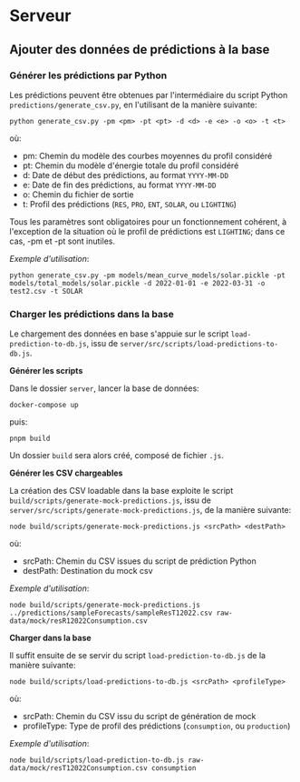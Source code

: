 # Serveur

##  Ajouter des données de prédictions à la base

### Générer les prédictions par Python

Les prédictions peuvent être obtenues par l'intermédiaire du script Python ```predictions/generate_csv.py```, en l'utilisant de la manière suivante:

```shell
python generate_csv.py -pm <pm> -pt <pt> -d <d> -e <e> -o <o> -t <t>
```
où:
- pm: Chemin du modèle des courbes moyennes du profil considéré
- pt: Chemin du modèle d'énergie totale du profil considéré
- d: Date de début des prédictions, au format ```YYYY-MM-DD```
- e: Date de fin des prédictions, au format ```YYYY-MM-DD```
- o: Chemin du fichier de sortie
- t: Profil des prédictions (```RES```, ```PRO```, ```ENT```, ```SOLAR```, ou ```LIGHTING```)

Tous les paramètres sont obligatoires pour un fonctionnement cohérent, à l'exception de la situation où le profil de prédictions est ```LIGHTING```; dans ce cas, -pm et -pt sont inutiles.

_Exemple d'utilisation_:

```shell
python generate_csv.py -pm models/mean_curve_models/solar.pickle -pt models/total_models/solar.pickle -d 2022-01-01 -e 2022-03-31 -o test2.csv -t SOLAR
```

### Charger les prédictions dans la base

Le chargement des données en base s'appuie sur le script
```load-prediction-to-db.js```, issu de ```server/src/scripts/load-predictions-to-db.js```.

**Générer les scripts**

Dans le dossier ```server```, lancer la base de données:

```shell
docker-compose up
```

puis:

```shell
pnpm build
```

Un dossier ```build``` sera alors créé, composé de fichier ```.js```.

**Générer les CSV chargeables**

La création des CSV loadable dans la base exploite le script ```build/scripts/generate-mock-predictions.js```, issu de ```server/src/scripts/generate-mock-predictions.js```, de la manière suivante:

```
node build/scripts/generate-mock-predictions.js <srcPath> <destPath>
```

où:
- srcPath: Chemin du CSV issues du script de prédiction Python
- destPath: Destination du mock csv

_Exemple d'utilisation_:

```shell
node build/scripts/generate-mock-predictions.js ../predictions/sampleForecasts/sampleResT12022.csv raw-data/mock/resR12022Consumption.csv
```


**Charger dans la base**

Il suffit ensuite de se servir du script ```load-prediction-to-db.js``` de la manière suivante:

```shell
node build/scripts/load-predictions-to-db.js <srcPath> <profileType>
```

où:
- srcPath: Chemin du CSV issu du script de génération de mock
- profileType: Type de profil des prédictions (```consumption```, ou ```production```)

_Exemple d'utilisation_:
```shell
node build/scripts/load-prediction-to-db.js raw-data/mock/resT12022Consumption.csv consumption
```